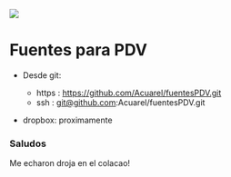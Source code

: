 ![](https://pdvonline.es/wp-content/uploads/2017/09/asmanagermaspdvonline-tienda-1.jpg)

# Fuentes para PDV

* Desde git:
    * https : https://github.com/Acuarel/fuentesPDV.git
    * ssh   : git@github.com:Acuarel/fuentesPDV.git

* dropbox: proximamente

### Saludos ###
Me echaron droja en el colacao!
